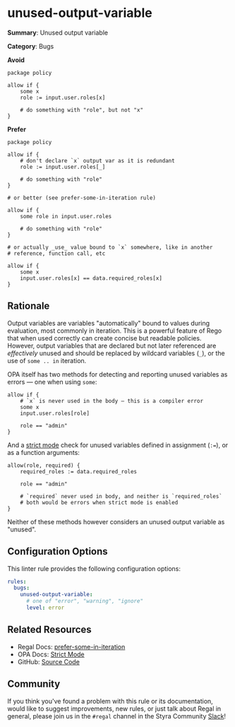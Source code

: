 # unused-output-variable

**Summary**: Unused output variable

**Category**: Bugs

**Avoid**
```rego
package policy

allow if {
    some x
    role := input.user.roles[x]

    # do something with "role", but not "x"
}
```

**Prefer**
```rego
package policy

allow if {
    # don't declare `x` output var as it is redundant
    role := input.user.roles[_]

    # do something with "role"
}

# or better (see prefer-some-in-iteration rule)

allow if {
    some role in input.user.roles

    # do something with "role"
}

# or actually _use_ value bound to `x` somewhere, like in another
# reference, function call, etc

allow if {
    some x
    input.user.roles[x] == data.required_roles[x]
}
```

## Rationale

Output variables are variables "automatically" bound to values during evaluation, most commonly in iteration. This is
a powerful feature of Rego that when used correctly can create concise but readable policies. However, output variables
that are declared but not later referenced are _effectively_ unused and should be replaced by wildcard variables (`_`),
or the use of `some .. in` iteration.

OPA itself has two methods for detecting and reporting unused variables as errors — one when using `some`:

```rego
allow if {
    # `x` is never used in the body — this is a compiler error
    some x
    input.user.roles[role]

    role == "admin"
}
```

And a [strict mode](https://www.openpolicyagent.org/docs/policy-language/#strict-mode) check for unused
variables defined in assignment (`:=`), or as a function arguments:

```rego
allow(role, required) {
    required_roles := data.required_roles

    role == "admin"

    # `required` never used in body, and neither is `required_roles`
    # both would be errors when strict mode is enabled
}
```

Neither of these methods however considers an unused output variable as "unused".

## Configuration Options

This linter rule provides the following configuration options:

```yaml
rules:
  bugs:
    unused-output-variable:
      # one of "error", "warning", "ignore"
      level: error
```

## Related Resources

- Regal Docs: [prefer-some-in-iteration](https://docs.styra.com/regal/rules/style/prefer-some-in-iteration)
- OPA Docs: [Strict Mode](https://www.openpolicyagent.org/docs/policy-language/#strict-mode)
- GitHub: [Source Code](https://github.com/open-policy-agent/regal/blob/main/bundle/regal/rules/bugs/unused-output-variable/unused_output_variable.rego)

## Community

If you think you've found a problem with this rule or its documentation, would like to suggest improvements, new rules,
or just talk about Regal in general, please join us in the `#regal` channel in the Styra Community
[Slack](https://inviter.co/styra)!
